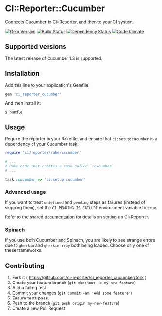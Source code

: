 # CI::Reporter::Cucumber

Connects [Cucumber][cuke] to [CI::Reporter][ci], and then to your CI
system.

[![Gem Version](https://badge.fury.io/rb/ci_reporter_cucumber.svg)](http://badge.fury.io/rb/ci_reporter_cucumber)
[![Build Status](https://travis-ci.org/ci-reporter/ci_reporter_cucumber.svg?branch=master)](https://travis-ci.org/ci-reporter/ci_reporter_cucumber)
[![Dependency Status](https://gemnasium.com/ci-reporter/ci_reporter_cucumber.svg)](https://gemnasium.com/ci-reporter/ci_reporter_cucumber)
[![Code Climate](https://codeclimate.com/github/ci-reporter/ci_reporter_cucumber.png)](https://codeclimate.com/github/ci-reporter/ci_reporter_cucumber)

[cuke]: http://cukes.info/
[ci]: https://github.com/ci-reporter/ci_reporter

## Supported versions

The latest release of Cucumber 1.3 is supported.

## Installation

Add this line to your application's Gemfile:

```ruby
gem 'ci_reporter_cucumber'
```

And then install it:

```
$ bundle
```

## Usage

Require the reporter in your Rakefile, and ensure that
`ci:setup:cucumber` is a dependency of your Cucumber task:

```ruby
require 'ci/reporter/rake/cucumber'

# ...
# Rake code that creates a task called `:cucumber`
# ...

task :cucumber => 'ci:setup:cucumber'
```

### Advanced usage

If you want to treat `undefined` and `pending` steps as failures (instead of skipping them), set the `CI_PENDING_IS_FAILURE` environment variable to `true`.

Refer to the shared [documentation][ci] for details on setting up
CI::Reporter.

### Spinach

If you use both Cucumber and Spinach, you are likely to see strange
errors due to `gherkin` and `gherkin-ruby` both being loaded. Choose
only one of these frameworks.

## Contributing

1. Fork it ( https://github.com/ci-reporter/ci_reporter_cucumber/fork )
2. Create your feature branch (`git checkout -b my-new-feature`)
3. Add a failing test.
4. Commit your changes (`git commit -am 'Add some feature'`)
5. Ensure tests pass.
6. Push to the branch (`git push origin my-new-feature`)
7. Create a new Pull Request
